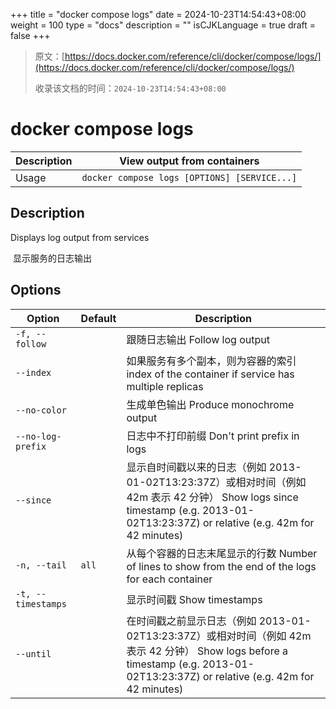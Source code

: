 +++
title = "docker compose logs"
date = 2024-10-23T14:54:43+08:00
weight = 100
type = "docs"
description = ""
isCJKLanguage = true
draft = false
+++

> 原文：[https://docs.docker.com/reference/cli/docker/compose/logs/](https://docs.docker.com/reference/cli/docker/compose/logs/)
>
> 收录该文档的时间：`2024-10-23T14:54:43+08:00`

# docker compose logs

| Description | View output from containers                  |
| :---------- | -------------------------------------------- |
| Usage       | `docker compose logs [OPTIONS] [SERVICE...]` |

## Description

Displays log output from services

​	显示服务的日志输出

## Options

| Option             | Default | Description                                                  |
| ------------------ | ------- | ------------------------------------------------------------ |
| `-f, --follow`     |         | 跟随日志输出 Follow log output                               |
| `--index`          |         | 如果服务有多个副本，则为容器的索引 index of the container if service has multiple replicas |
| `--no-color`       |         | 生成单色输出 Produce monochrome output                       |
| `--no-log-prefix`  |         | 日志中不打印前缀 Don't print prefix in logs                  |
| `--since`          |         | 显示自时间戳以来的日志（例如 2013-01-02T13:23:37Z）或相对时间（例如 42m 表示 42 分钟） Show logs since timestamp (e.g. 2013-01-02T13:23:37Z) or relative (e.g. 42m for 42 minutes) |
| `-n, --tail`       | `all`   | 从每个容器的日志末尾显示的行数 Number of lines to show from the end of the logs for each container |
| `-t, --timestamps` |         | 显示时间戳 Show timestamps                                   |
| `--until`          |         | 在时间戳之前显示日志（例如 2013-01-02T13:23:37Z）或相对时间（例如 42m 表示 42 分钟） Show logs before a timestamp (e.g. 2013-01-02T13:23:37Z) or relative (e.g. 42m for 42 minutes) |
